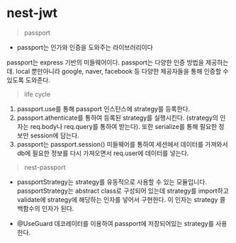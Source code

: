 # nest-jwt

> passport

- passport는 인가와 인증을 도와주는 라이브러리이다


passport는 express 기반의 미들웨어이다. passport는 다양한 인증 방법을 제공하는데. local 뿐만아니라 google, naver, facebook 등 다양한 제공자들을 통해 인증할 수 있도록 도와준다. 

> life cycle  
 
 
1. passport.use를 통해 passport 인스턴스에 strategy를 등록한다. 
2. passport.athenticate를 통하여 등록된 strategy를 실행시킨다. (strategy의 인자는 req.body나 req.query를 통하여 받는다). 또한 serialize를 통해 필요한 정보만 session에 담는다.
3. passport는 passport.session() 미들웨어를 통하여 세션에서 데이터를 가져와서 db에 필요한 정보를 다시 가져오면서 req.user에 데이터를 넣는다.


> nest-passport
 
- passportStrategy는 strategy를 유동적으로 사용할 수 있는 모듈입니다. passportStrategy는 abstract class로 구성되어 있는데 strategy를 import하고 validate에 strategy에 해당하는 인자를 넣어서 구현한다. 이 인자는 strategy 콜백함수의 인자가 된다.

- @UseGuard 데코레이터를 이용하여 passport에 저장되어있는 strategy를 사용한다.